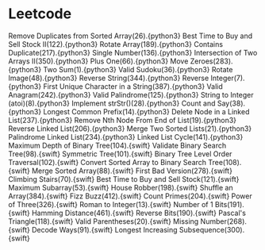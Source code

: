 # Leetcode
Remove Duplicates from Sorted Array(26).{python3}
Best Time to Buy and Sell Stock II(122).{python3}
Rotate Array(189).{python3}
Contains Duplicate(217).{python3}
Single Number(136).{python3}
Intersection of Two Arrays II(350).{python3}
Plus One(66).{python3}
Move Zeroes(283).{python3}
Two Sum(1).{python3}
Valid Sudoku(36).{python3}
Rotate Image(48).{python3}
Reverse String(344).{python3}
Reverse Integer(7).{python3}
First Unique Character in a String(387).{python3}
Valid Anagram(242).{python3}
Valid Palindrome(125).{python3}
String to Integer (atoi)(8).{python3}
Implement strStr()(28).{python3}
Count and Say(38).{python3}
Longest Common Prefix(14).{python3}
Delete Node in a Linked List(237).{python3}
Remove Nth Node From End of List(19).{python3}
Reverse Linked List(206).{python3}
Merge Two Sorted Lists(21).{python3}
Palindrome Linked List(234).{python3}
Linked List Cycle(141).{python3}
Maximum Depth of Binary Tree(104).{swift}
Validate Binary Search Tree(98).{swift}
Symmetric Tree(101).{swift}
Binary Tree Level Order Traversal(102).{swift}
Convert Sorted Array to Binary Search Tree(108).{swift}
Merge Sorted Array(88).{swift}
First Bad Version(278).{swift}
Climbing Stairs(70).{swift}
Best Time to Buy and Sell Stock(121).{swift}
Maximum Subarray(53).{swift}
House Robber(198).{swift}
Shuffle an Array(384).{swift}
Fizz Buzz(412).{swift}
Count Primes(204).{swift}
Power of Three(326).{swift}
Roman to Integer(13).{swift}
Number of 1 Bits(191).{swift}
Hamming Distance(461).{swift}
Reverse Bits(190).{swift}
Pascal's Triangle(118).{swift}
Valid Parentheses(20).{swift}
Missing Number(268).{swift}
Decode Ways(91).{swift}
Longest Increasing Subsequence(300).{swift}
